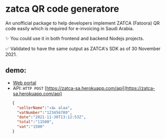 # zatca QR code generatore

An unofficial package to help developers implement ZATCA (Fatoora) QR code easily which is required for e-invoicing in Saudi Arabia.

✨ You could use it in both frontend and backend Nodejs projects.

✅ Validated to have the same output as ZATCA's SDK as of 30 November 2021.

## demo:
* [Web portal](https://zatca.alaobeidat.com) 
* API: `HTTP POST` [https://zatca-sa.herokuapp.com/api](https://zatca-sa.herokuapp.com/api)
```json
   {
     "sellerName":"علاء alaa",
     "vatNumber":"123456789",
     "date":"2021-11-30T13:12:53Z",
     "total":"11500",
     "vat":"1500"
   }
```
